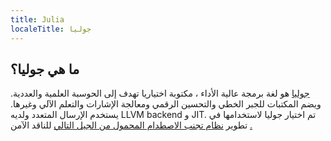 ```yaml
---
title: Julia
localeTitle: جوليا
---
```

## ما هي جوليا؟

[جوليا](https://julialang.org) هو لغة برمجة عالية الأداء ، مكتوبة اختياريا تهدف إلى الحوسبة العلمية والعددية. ويضم المكتبات للجبر الخطي والتحسين الرقمي ومعالجة الإشارات والتعلم الآلي وغيرها. يستخدم الإرسال المتعدد ولديه LLVM backend و JIT. تم اختيار جوليا لاستخدامها في تطوير [نظام تجنب الاصطدام المحمول من الجيل التالي](https://juliacomputing.com/case-studies/lincoln-labs.html) للناقد الآمن [.](https://juliacomputing.com/case-studies/lincoln-labs.html)